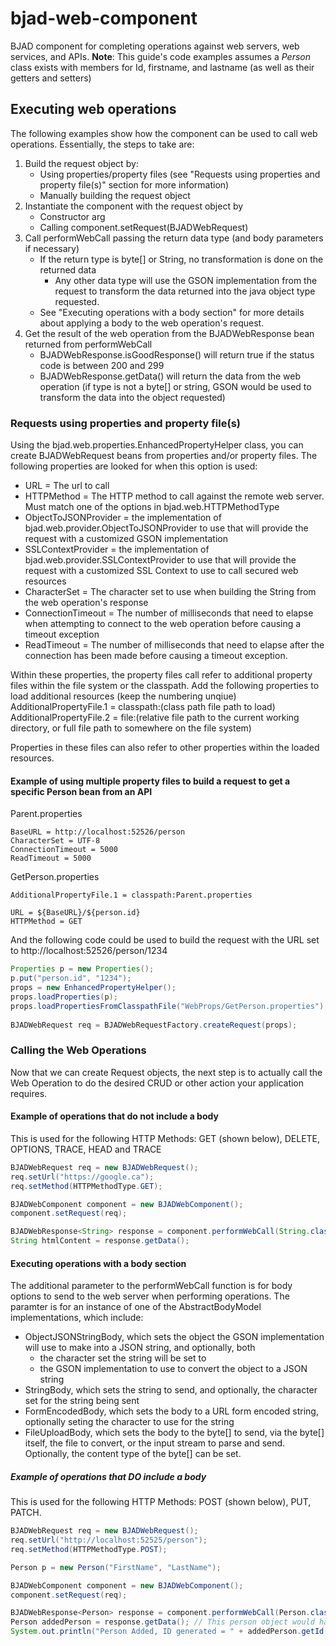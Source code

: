 # bjad-web-component
BJAD component for completing operations against web servers, web services, and APIs.
**Note**: This guide's code examples assumes a *Person* class exists with members for Id, firstname, and lastname (as well as their getters and setters)

## Executing web operations
The following examples show how the component can be used to call web operations.
Essentially, the steps to take are:
1. Build the request object by:
   - Using properties/property files (see "Requests using properties and property file(s)" section for more information) 
   - Manually building the request object
2. Instantiate the component with the request object by 
   - Constructor arg
   - Calling component.setRequest(BJADWebRequest)
3. Call performWebCall passing the return data type (and body parameters if necessary)
   - If the return type is byte[] or String, no transformation is done on the returned data
       - Any other data type will use the GSON implementation from the request to transform the data returned into the java object type requested.
   - See "Executing operations with a body section" for more details about applying a body to the web operation's request.
4. Get the result of the web operation from the BJADWebResponse bean returned from performWebCall
   - BJADWebResponse.isGoodResponse() will return true if the status code is between 200 and 299
   - BJADWebResponse.getData() will return the data from the web operation (if type is not a byte[] or string, GSON would be used to transform the data into the object requested)
    
### Requests using properties and property file(s)
Using the bjad.web.properties.EnhancedPropertyHelper class, you can create BJADWebRequest beans from properties and/or property files.
The following properties are looked for when this option is used:
- URL = The url to call
- HTTPMethod = The HTTP method to call against the remote web server. Must match one of the options in bjad.web.HTTPMethodType
- ObjectToJSONProvider = the implementation of bjad.web.provider.ObjectToJSONProvider to use that will provide the request with a customized GSON implementation
- SSLContextProvider = the implementation of bjad.web.provider.SSLContextProvider to use that will provide the request with a customized SSL Context to use to call secured web resources
- CharacterSet = The character set to use when building the String from the web operation's response
- ConnectionTimeout = The number of milliseconds that need to elapse when attempting to connect to the web operation before causing a timeout exception
- ReadTimeout = The number of milliseconds that need to elapse after the connection has been made before causing a timeout exception.

Within these properties, the property files call refer to additional property files within the file system or the classpath. Add the following properties to load additional resources (keep the numbering unqiue)
AdditionalPropertyFile.1 = classpath:(class path file path to load)
AdditionalPropertyFile.2 = file:(relative file path to the current working directory, or full file path to somewhere on the file system)

Properties in these files can also refer to other properties within the loaded resources. 

#### Example of using multiple property files to build a request to get a specific Person bean from an API
Parent.properties
```
BaseURL = http://localhost:52526/person
CharacterSet = UTF-8
ConnectionTimeout = 5000
ReadTimeout = 5000
```
GetPerson.properties
```
AdditionalPropertyFile.1 = classpath:Parent.properties

URL = ${BaseURL}/${person.id}
HTTPMethod = GET
```

And the following code could be used to build the request with the URL set to http://localhost:52526/person/1234
```java
Properties p = new Properties();
p.put("person.id", "1234");
props = new EnhancedPropertyHelper();
props.loadProperties(p);
props.loadPropertiesFromClasspathFile("WebProps/GetPerson.properties");
 
BJADWebRequest req = BJADWebRequestFactory.createRequest(props);
```

### Calling the Web Operations
Now that we can create Request objects, the next step is to actually call the Web Operation to do the desired CRUD or other action your application requires. 

#### Example of operations that do not include a body
This is used for the following HTTP Methods: GET (shown below), DELETE, OPTIONS, TRACE, HEAD and TRACE
```java
BJADWebRequest req = new BJADWebRequest();
req.setUrl("https://google.ca");
req.setMethod(HTTPMethodType.GET);

BJADWebComponent component = new BJADWebComponent();
component.setRequest(req);

BJADWebResponse<String> response = component.performWebCall(String.class);
String htmlContent = response.getData();
```

#### Executing operations with a body section
The additional parameter to the performWebCall function is for body options to send to the web server when performing operations. 
The paramter is for an instance of one of the AbstractBodyModel implementations, which include:
- ObjectJSONStringBody, which sets the object the GSON implementation will use to make into a JSON string, and optionally, both 
   - the character set the string will be set to
   - the GSON implementation to use to convert the object to a JSON string 
- StringBody, which sets the string to send, and optionally, the character set for the string being sent
- FormEncodedBody, which sets the body to a URL form encoded string, optionally seting the character to use for the string
- FileUploadBody, which sets the body to the byte[] to send, via the byte[] itself, the file to convert, or the input stream to parse and send. Optionally, the content type of the byte[] can be set. 

##### Example of operations that DO include a body

This is used for the following HTTP Methods: POST (shown below), PUT, PATCH.
```java
BJADWebRequest req = new BJADWebRequest();
req.setUrl("http://localhost:52525/person");
req.setMethod(HTTPMethodType.POST);

Person p = new Person("FirstName", "LastName");

BJADWebComponent component = new BJADWebComponent();
component.setRequest(req);

BJADWebResponse<Person> response = component.performWebCall(Person.class, new ObjectJSONStringBody(p));
Person addedPerson = response.getData(); // This person object would have the ID property set
System.out.println("Person Added, ID generated = " + addedPerson.getId());
```
